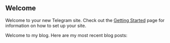 ## Welcome

Welcome to your new Telegram site.  Check out the [Getting Started](/getting_started) page
for information on how to set up your site.

<span data-lift="if?extra_true=has_blog">Welcome to my blog.  Here are my most recent blog posts:</span>

<div data-lift="if?extra_true=has_blog">
      <div data-lift="blog.simple"></div>
</div>

[title: Home]: /